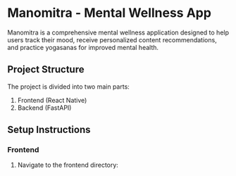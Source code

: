 # Manomitra - Mental Wellness App

Manomitra is a comprehensive mental wellness application designed to help users track their mood, receive personalized content recommendations, and practice yogasanas for improved mental health.

## Project Structure

The project is divided into two main parts:
1. Frontend (React Native)
2. Backend (FastAPI)

## Setup Instructions

### Frontend

1. Navigate to the frontend directory: